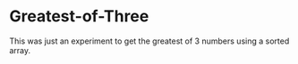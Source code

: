 # Greatest-of-Three
This was just an experiment to get the greatest of 3 numbers using a sorted array.
